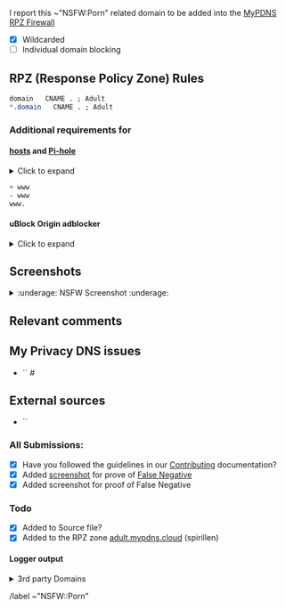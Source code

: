 I report this ~"NSFW:Porn" related domain to be added into the [MyPDNS RPZ Firewall][mpdrf]

- [X] Wildcarded
- [ ] Individual domain blocking

## RPZ (Response Policy Zone) Rules

```css
domain   CNAME . ; Adult
*.domain   CNAME . ; Adult
```

### Additional requirements for

#### [hosts] and [Pi-hole]
<details><summary>Click to expand</summary>

```css
NULL
```

</details>

```css
+ www
- www
www.
```

#### uBlock Origin adblocker
<details><summary>Click to expand</summary>

```css
N/A
```

</details>


## Screenshots

<details><summary>:underage: NSFW Screenshot :underage:</summary>



</details>

## Relevant comments


## My Privacy DNS issues
- `` #

## External sources
- ``

### All Submissions:
- [X] Have you followed the guidelines in our [Contributing](CONTRIBUTING.md) documentation?
- [X] Added [screenshot] for prove of [False Negative][FN]
- [X] Added screenshot for proof of False Negative

### Todo
- [X] Added to Source file?
- [X] Added to the RPZ zone [adult.mypdns.cloud][adultmypdnscloud] (spirillen)

#### Logger output

<details><summary>3rd party Domains</summary>

```python
N/A
```

</details>

/label ~"NSFW::Porn"

[adultmypdnscloud]: https://mypdns.org/mypdns/support/-/wikis/RPZ-List#adultmypdnscloud "Rpz Zone for blocking Porn"
[FN]: https://mypdns.org/MypDNS/support/-/wikis/False-Negative "About False Positive"
[hosts]: https://mypdns.org/mypdns/support/-/wikis/dns/DnsHosts "Hosts files a outdated blacklist format"
[issue]: https://mypdns.org/my-privacy-dns/matrix/-/issues "My Privacy DNS Domain records"
[mpdrf]: https://mypdns.org/my-privacy-dns/matrix/-/tree/master/source/porn_filters "My Privacy DNS RPZ Parental Firewall Filter"
[MR]: https://mypdns.org/my-privacy-dns/matrix/-/merge_requests "My Privacy DNS Merge Requests"
[Pi-hole]: https://mypdns.org/my-privacy-dns/matrix/-/blob/master/source/porn_filters/README.md#pi-hole "What is Pi-hole and it limitations"
[screenshot]: https://mypdns.org/MypDNS/support/-/wikis/Screenshot "What is a screenshot"
